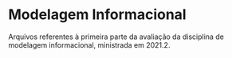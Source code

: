 # Modelagem Informacional

Arquivos referentes à primeira parte da avaliação da disciplina de modelagem informacional, ministrada em 2021.2.
